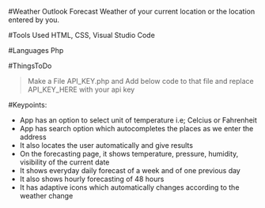 #Weather Outlook
Forecast Weather of your current location or the location entered by you.

#Tools Used
HTML, CSS, Visual Studio Code


#Languages
Php

#ThingsToDo
>Make a File API_KEY.php and Add below code to that file and replace API_KEY_HERE with your api key <?php echo "API_KEY_HERE";?>

#Keypoints:
* App has an option to select unit of temperature i.e; Celcius or Fahrenheit
* App has search option which autocompletes the places as we enter the address
* It also locates the user automatically and give results
* On the forecasting page, it shows temperature, pressure, humidity, visibility of the current date
* It shows everyday daily forecast of a week and of one previous day
* It also shows hourly forecasting of 48 hours
* It has adaptive icons which automatically changes according to the weather change
